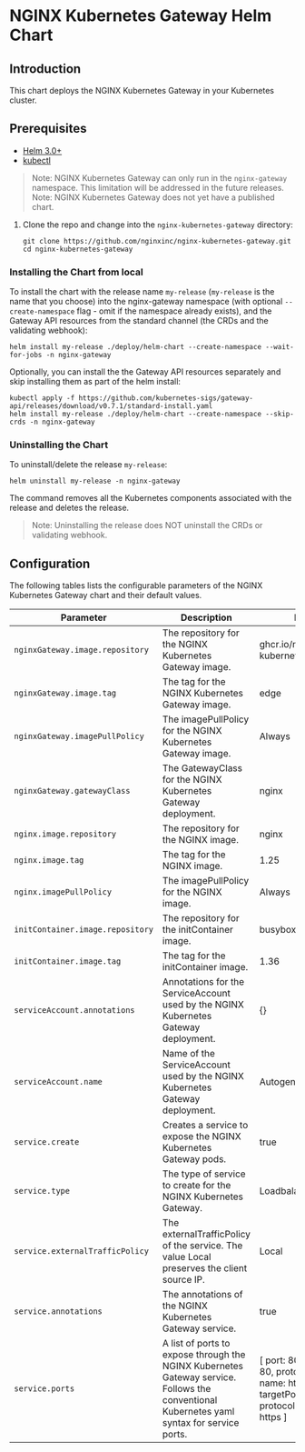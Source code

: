 # NGINX Kubernetes Gateway Helm Chart

## Introduction

This chart deploys the NGINX Kubernetes Gateway in your Kubernetes cluster.

## Prerequisites

- [Helm 3.0+](https://helm.sh/docs/intro/install/)
- [kubectl](https://kubernetes.io/docs/tasks/tools/)

> Note: NGINX Kubernetes Gateway can only run in the `nginx-gateway` namespace. This limitation will be addressed in
the future releases.
> Note: NGINX Kubernetes Gateway does not yet have a published chart.

1. Clone the repo and change into the `nginx-kubernetes-gateway` directory:

   ```
   git clone https://github.com/nginxinc/nginx-kubernetes-gateway.git
   cd nginx-kubernetes-gateway
   ```

### Installing the Chart from local

To install the chart with the release name `my-release` (`my-release` is the name that you choose) into the nginx-gateway
namespace (with optional `--create-namespace` flag - omit if the namespace already exists), and the Gateway API
resources from the standard channel (the CRDs and the validating webhook):

```
helm install my-release ./deploy/helm-chart --create-namespace --wait-for-jobs -n nginx-gateway
```

Optionally, you can install the the Gateway API resources separately and skip installing them as part of the helm
install:
```
kubectl apply -f https://github.com/kubernetes-sigs/gateway-api/releases/download/v0.7.1/standard-install.yaml
helm install my-release ./deploy/helm-chart --create-namespace --skip-crds -n nginx-gateway
```

### Uninstalling the Chart

To uninstall/delete the release `my-release`:

```
helm uninstall my-release -n nginx-gateway
```

The command removes all the Kubernetes components associated with the release and deletes the release.
> Note: Uninstalling the release does NOT uninstall the CRDs or validating webhook.

## Configuration

The following tables lists the configurable parameters of the NGINX Kubernetes Gateway chart and their default values.

|Parameter | Description | Default |
| --- | --- | --- |
|`nginxGateway.image.repository` | The repository for the NGINX Kubernetes Gateway image. | ghcr.io/nginxinc/nginx-kubernetes-gateway |
|`nginxGateway.image.tag` | The tag for the NGINX Kubernetes Gateway image. | edge |
|`nginxGateway.imagePullPolicy` | The imagePullPolicy for the NGINX Kubernetes Gateway image. | Always |
|`nginxGateway.gatewayClass` | The GatewayClass for the NGINX Kubernetes Gateway deployment. | nginx |
|`nginx.image.repository` | The repository for the NGINX image. | nginx |
|`nginx.image.tag` | The tag for the NGINX image. | 1.25 |
|`nginx.imagePullPolicy` | The imagePullPolicy for the NGINX image. | Always |
|`initContainer.image.repository` | The repository for the initContainer image. | busybox |
|`initContainer.image.tag` | The tag for the initContainer image. | 1.36 |
|`serviceAccount.annotations` | Annotations for the ServiceAccount used by the NGINX Kubernetes Gateway deployment. | {} |
|`serviceAccount.name` | Name of the ServiceAccount used by the NGINX Kubernetes Gateway deployment. | Autogenerated |
|`service.create` | Creates a service to expose the NGINX Kubernetes Gateway pods. | true |
|`service.type` | The type of service to create for the NGINX Kubernetes Gateway. | Loadbalancer |
|`service.externalTrafficPolicy` | The externalTrafficPolicy of the service. The value Local preserves the client source IP. | Local |
|`service.annotations` | The annotations of the NGINX Kubernetes Gateway service. | true |
|`service.ports` | A list of ports to expose through the NGINX Kubernetes Gateway service. Follows the conventional Kubernetes yaml syntax for service ports. | [ port: 80, targetPort: 80, protocol: TCP, name: http; port: 443, targetPort: 443, protocol: TCP, name: https ] |
